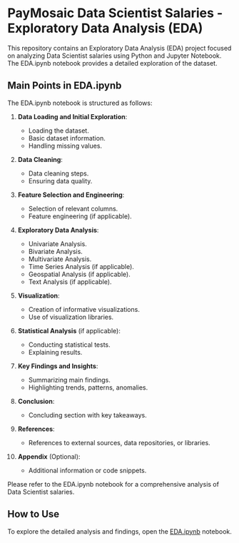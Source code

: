 # PayMosaic Data Scientist Salaries - Exploratory Data Analysis (EDA)

This repository contains an Exploratory Data Analysis (EDA) project focused on analyzing Data Scientist salaries using Python and Jupyter Notebook. The EDA.ipynb notebook provides a detailed exploration of the dataset.

## Main Points in EDA.ipynb

The EDA.ipynb notebook is structured as follows:

1. **Data Loading and Initial Exploration**:
   - Loading the dataset.
   - Basic dataset information.
   - Handling missing values.

2. **Data Cleaning**:
   - Data cleaning steps.
   - Ensuring data quality.

3. **Feature Selection and Engineering**:
   - Selection of relevant columns.
   - Feature engineering (if applicable).

4. **Exploratory Data Analysis**:
   - Univariate Analysis.
   - Bivariate Analysis.
   - Multivariate Analysis.
   - Time Series Analysis (if applicable).
   - Geospatial Analysis (if applicable).
   - Text Analysis (if applicable).

5. **Visualization**:
   - Creation of informative visualizations.
   - Use of visualization libraries.

6. **Statistical Analysis** (if applicable):
   - Conducting statistical tests.
   - Explaining results.

7. **Key Findings and Insights**:
   - Summarizing main findings.
   - Highlighting trends, patterns, anomalies.

8. **Conclusion**:
   - Concluding section with key takeaways.

9. **References**:
   - References to external sources, data repositories, or libraries.

10. **Appendix** (Optional):
    - Additional information or code snippets.

Please refer to the EDA.ipynb notebook for a comprehensive analysis of Data Scientist salaries.

## How to Use

To explore the detailed analysis and findings, open the [EDA.ipynb](https://github.com/deepdivewithai/PayMosaic-Data-Scientist-Salaries/blob/main/EDA.ipynb) notebook.

